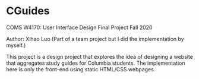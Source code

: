 # CGuides

COMS W4170: User Interface Design Final Project
Fall 2020

Author: Xihao  Luo (Part of a team project but I did the implementation by myself.)

This project is a design project that explores the idea of designing a website that aggregates study guides for Columbia students.
The implementation here is only the front-end using static HTML/CSS webpages. 
